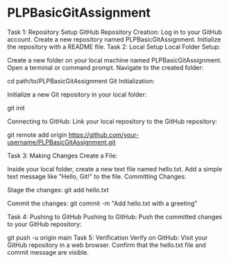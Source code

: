 # PLPBasicGitAssignment   
Task 1: Repository Setup
GitHub Repository Creation:
Log in to your GitHub account.
Create a new repository named PLPBasicGitAssignment.
Initialize the repository with a README file.
Task 2: Local Setup
Local Folder Setup:

Create a new folder on your local machine named PLPBasicGitAssignment.
Open a terminal or command prompt.
Navigate to the created folder:

cd path/to/PLPBasicGitAssignment
Git Initialization:

Initialize a new Git repository in your local folder:

git init

Connecting to GitHub:
Link your local repository to the GitHub repository:

git remote add origin https://github.com/your-username/PLPBasicGitAssignment.git

Task 3: Making Changes
Create a File:

Inside your local folder, create a new text file named hello.txt.
Add a simple text message like "Hello, Git!" to the file.
Committing Changes:

Stage the changes:
git add hello.txt

Commit the changes:
git commit -m "Add hello.txt with a greeting"

Task 4: Pushing to GitHub
Pushing to GitHub:
Push the committed changes to your GitHub repository:

git push -u origin main
Task 5: Verification
Verify on GitHub:
Visit your GitHub repository in a web browser.
Confirm that the hello.txt file and commit message are visible.
